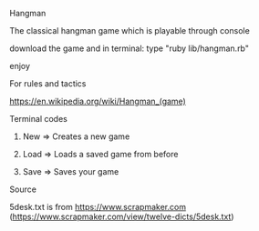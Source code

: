 Hangman


The classical hangman game which is playable through console


download the game and in terminal: type "ruby lib/hangman.rb"


enjoy



For rules and tactics


https://en.wikipedia.org/wiki/Hangman_(game)



Terminal codes


1) New => Creates a new game


2) Load => Loads a saved game from before


3) Save => Saves your game


Source

5desk.txt is from https://www.scrapmaker.com  (https://www.scrapmaker.com/view/twelve-dicts/5desk.txt)